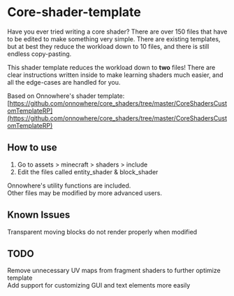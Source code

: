 # Core-shader-template
Have you ever tried writing a core shader? There are over 150 files that have to be edited to make something very simple. There are existing templates, but at best they reduce the workload down to 10 files, and there is still endless copy-pasting.  
  
This shader template reduces the workload down to **two** files! There are clear instructions written inside to make learning shaders much easier, and all the edge-cases are handled for you.
  
Based on Onnowhere's shader template: [https://github.com/onnowhere/core_shaders/tree/master/CoreShadersCustomTemplateRP](https://github.com/onnowhere/core_shaders/tree/master/CoreShadersCustomTemplateRP)

## How to use
1. Go to assets > minecraft > shaders > include  
2. Edit the files called entity_shader & block_shader  
  
Onnowhere's utility functions are included.  
Other files may be modified by more advanced users.  
  
## Known Issues  
Transparent moving blocks do not render properly when modified  
  
## TODO  
Remove unnecessary UV maps from fragment shaders to further optimize template  
Add support for customizing GUI and text elements more easily
